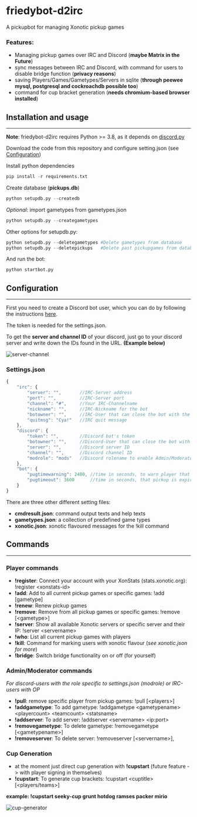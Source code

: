 # friedybot-d2irc
A pickupbot for managing Xonotic pickup games

### Features:
- Managing pickup games over IRC and Discord (**maybe Matrix in the Future**)
- sync messages between IRC and Discord, with command for users to disable bridge function (**privacy reasons**)
- saving Players/Games/Gametypes/Servers in sqlite (**through peewee mysql, postgresql and cockroachdb possible too**)
- command for cup bracket generation (**needs chromium-based browser installed**)

## Installation and usage
---
**Note**: friedybot-d2irc requires Python >= 3.8, as it depends on [discord.py](https://github.com/Rapptz/discord.py)

Download the code from this repository and configure setting.json (see [Configuration](https://github.com/Seekfried/friedybot-d2irc#configuration))

Install python dependencies
```python
pip install -r requirements.txt
```

Create database (**pickups.db**)
```python
python setupdb.py --createdb
```

*Optional*: import gametypes from gametypes.json
```python
python setupdb.py --creategametypes
```

Other options for setupdb.py:
```python
python setupdb.py --deletegametypes #Delete gametypes from database
python setupdb.py --deletepickups   #Delete past pickupgames from database
```

And run the bot:
```python
python startbot.py
```

## Configuration
---
First you need to create a Discord bot user, which you can do by following the instructions [here](https://github.com/reactiflux/discord-irc/wiki/Creating-a-discord-bot-&-getting-a-token).

The token is needed for the settings.json.

To get the **server and channel ID** of your discord, just go to your discord server and write down the IDs found in the URL. **(Example below)**

![server-channel](https://i.imgur.com/MUbxESc.png)

### Settings.json
```js
{
    "irc": {
        "server": "",       //IRC-Server address
        "port": "",         //IRC-Server port
        "channel": "#",     //Your IRC-Channelname
        "nickname": "",     //IRC-Nickname for the bot
        "botowner": "",     //IRC-User that can close the bot with the !quit command
        "quitmsg": "Cya!"   //IRC quit message
    },
    "discord": {
        "token": "",        //Discord bot's token
        "botowner": "",     //Discord-User that can close the bot with the !quit command
        "server": "",       //Discord server ID
        "channel": "",      //Discord channel ID
        "modrole": "mods"   //Discord rolename to enable Admin/Moderator commands for users
    },
    "bot": {
        "pugtimewarning": 2400, //time in seconds, to warn player that pickup is going to expire
        "pugtimeout": 3600      //time in seconds, that pickup is expired   
    }
}
```



There are three other different setting files:
- **cmdresult.json**: command output texts and help texts
- **gametypes.json**: a collection of predefined game types 
- **xonotic.json**: xonotic flavoured messages for the !kill command

## Commands
---

### Player commands
- **!register**: Connect your account with your XonStats (stats.xonotic.org): !register \<xonstats-id>
- **!add**: Add to all current pickup games or specific games: !add \[gametype]
- **!renew**: Renew pickup games
- **!remove**: Remove from all pickup games or specific games: !remove \[\<gametype>]
- **!server**: Show all available Xonotic servers or specific server and their IP: !server \<servername>
- **!who**: List all current pickup games with players
- **!kill**: Command for marking users with xonotic flavour (*see xonotic.json for more*)
- **!bridge**: Switch bridge functionality on or off (for yourself)

### Admin/Moderator commands
*For discord-users with the role specific to settings.json (modrole) or IRC-users with OP*
- **!pull**: remove specific player from pickup games: !pull \[\<players>]
- **!addgametype**: To add gametype: !addgametype \<gametypename> \<playercount> \<teamcount> \<statsname>
- **!addserver**: To add server: !addserver \<servername> \<ip:port>
- **!removegametype**: To delete gametype: !removegametype \[\<gametypename>]
- **!removeserver**: To delete server: !removeserver \[\<servername>],

### Cup Generation
- at the moment just direct cup generation with **!cupstart** (future feature -> with player signing in themselves)
- **!cupstart**: To generate cup brackets: !cupstart \<cuptitle> \[\<players/teams>]

**example: !cupstart seeky-cup grunt hotdog ramses packer mirio**

![cup-generator](https://i.imgur.com/XqH5OXm.png)